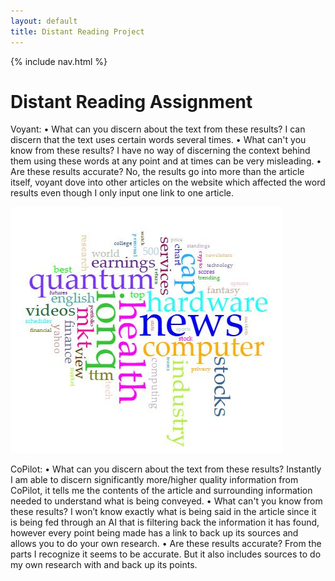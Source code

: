 ```yaml
---
layout: default
title: Distant Reading Project
---
```


{% include nav.html %}


# Distant Reading Assignment 

Voyant: 
•	What can you discern about the text from these results? 
I can discern that the text uses certain words several times.
•	What can't you know from these results? 
I have no way of discerning the context behind them using these words at any point and at times can be very misleading. 
•	Are these results accurate?
No, the results go into more than the article itself, voyant dove into other articles on the website which affected the word results even though I only input one link to one article.

![WordBubble](WordBubble.JPG)

CoPilot:
•	What can you discern about the text from these results? 
Instantly I am able to discern significantly more/higher quality information from CoPilot, it tells me the contents of the article and surrounding information needed to understand what is being conveyed.
•	What can't you know from these results? 
I won’t know exactly what is being said in the article since it is being fed through an AI that is filtering back the information it has found, however every point being made has a link to back up its sources and allows you to do your own research.
•	Are these results accurate?
From the parts I recognize it seems to be accurate. But it also includes sources to do my own research with and back up its points.
